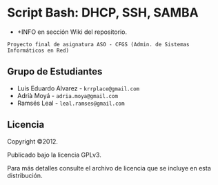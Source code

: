 # Script Bash: DHCP, SSH, SAMBA 

+ +INFO en sección Wiki del repositorio.

`Proyecto final de asignatura ASO - CFGS (Admin. de Sistemas Informáticos en Red)`

## Grupo de Estudiantes

* Luis Eduardo Alvarez - `krrplace@gmail.com`
* Adrià Moyá - `adria.moya@gmail.com` 
* Ramsés Leal - `leal.ramses@gmail.com`

## Licencia

Copyright ©2012.

Publicado bajo la licencia GPLv3.

Para más detalles consulte el archivo de licencia que se incluye en esta distribución.
